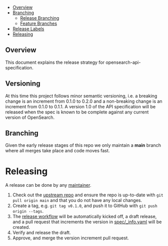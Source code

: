 - [Overview](#overview)
- [Branching](#branching)
  - [Release Branching](#release-branching)
  - [Feature Branches](#feature-branches)
- [Release Labels](#release-labels)
- [Releasing](#releasing)

## Overview

This document explains the release strategy for opensearch-api-specification.

## Versioning

At this time this project follows minor semantic versioning, i.e. a breaking change is an increment from 0.1.0 to 0.2.0 and a non-breaking change is an increment from 0.1.0 to 0.1.1. A version 1.0 of the API specification will be released when the spec is known to be complete against any current version of OpenSearch.

## Branching

Given the early release stages of this repo we only maintain a **main** branch where all merges take place and code moves fast.

# Releasing

A release can be done by any [maintainer](MAINTAINERS.md).

1. Check out the [upstream repo](https://github.com/opensearch-project/opensearch-api-specification) and ensure the repo is up-to-date with `git pull origin main` and that you do not have any local changes.
2. Create a tag, e.g. `git tag v0.1.0`, and push it to GitHub with `git push origin --tags`.
3. The [release workflow](.github/workflows/release.yml) will be automatically kicked off, a draft release, and a pull request that increments the version in [spec/_info.yaml](spec/_info.yaml) will be created.
4. Verify and release the draft.
5. Approve, and merge the version increment pull request.
